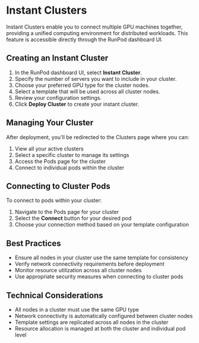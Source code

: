 # Instant Clusters

Instant Clusters enable you to connect multiple GPU machines together, providing a unified computing environment for distributed workloads. This feature is accessible directly through the RunPod dashboard UI.

## Creating an Instant Cluster

1. In the RunPod dashboard UI, select **Instant Cluster**.
2. Specify the number of servers you want to include in your cluster.
3. Choose your preferred GPU type for the cluster nodes.
4. Select a template that will be used across all cluster nodes.
5. Review your configuration settings.
6. Click **Deploy Cluster** to create your instant cluster.

## Managing Your Cluster

After deployment, you'll be redirected to the Clusters page where you can:

1. View all your active clusters
2. Select a specific cluster to manage its settings
3. Access the Pods page for the cluster
4. Connect to individual pods within the cluster

## Connecting to Cluster Pods

To connect to pods within your cluster:

1. Navigate to the Pods page for your cluster
2. Select the **Connect** button for your desired pod
3. Choose your connection method based on your template configuration

## Best Practices

- Ensure all nodes in your cluster use the same template for consistency
- Verify network connectivity requirements before deployment
- Monitor resource utilization across all cluster nodes
- Use appropriate security measures when connecting to cluster pods

## Technical Considerations

- All nodes in a cluster must use the same GPU type
- Network connectivity is automatically configured between cluster nodes
- Template settings are replicated across all nodes in the cluster
- Resource allocation is managed at both the cluster and individual pod level